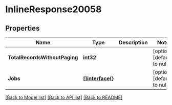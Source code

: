 # InlineResponse20058

## Properties
Name | Type | Description | Notes
------------ | ------------- | ------------- | -------------
**TotalRecordsWithoutPaging** | **int32** |  | [optional] [default to null]
**Jobs** | [**[]interface{}**](interface{}.md) |  | [optional] [default to null]

[[Back to Model list]](../README.md#documentation-for-models) [[Back to API list]](../README.md#documentation-for-api-endpoints) [[Back to README]](../README.md)

